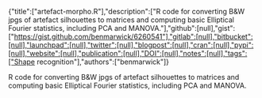 {"title":["artefact-morpho.R"],"description":["R code for converting B&W jpgs of artefact silhouettes to matrices and computing basic Elliptical Fourier statistics, including PCA and MANOVA."],"github":[null],"gist":["https://gist.github.com/benmarwick/6260541"],"gitlab":[null],"bitbucket":[null],"launchpad":[null],"twitter":[null],"blogpost":[null],"cran":[null],"pypi":[null],"website":[null],"publication":[null],"DOI":[null],"notes":[null],"tags":["Shape recognition"],"authors":["benmarwick"]}

R code for converting B&W jpgs of artefact silhouettes to matrices and computing basic Elliptical Fourier statistics, including PCA and MANOVA.